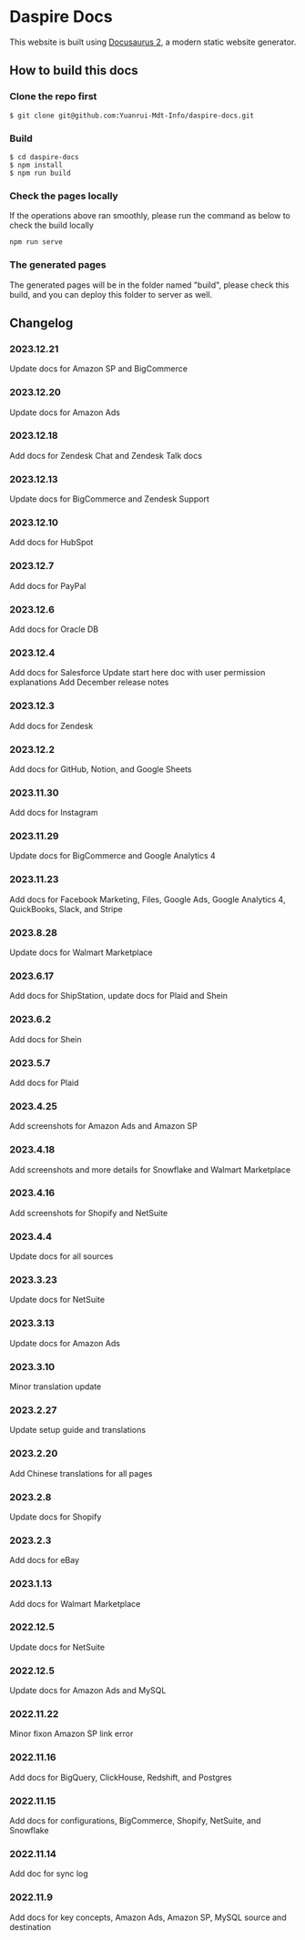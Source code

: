 # Daspire Docs

This website is built using [Docusaurus 2](https://docusaurus.io/), a modern static website generator.

## How to build this docs

### Clone the repo first
```
$ git clone git@github.com:Yuanrui-Mdt-Info/daspire-docs.git
```

### Build

```
$ cd daspire-docs
$ npm install
$ npm run build
```

### Check the pages locally
If the operations above ran smoothly, please run the command as below to check the build locally
```
npm run serve
```

### The generated pages
The generated pages will be in the folder named "build", please check this build, and you can deploy this folder to server as well.

## Changelog

### 2023.12.21
Update docs for Amazon SP and BigCommerce
### 2023.12.20
Update docs for Amazon Ads
### 2023.12.18
Add docs for Zendesk Chat and Zendesk Talk docs
### 2023.12.13
Update docs for BigCommerce and Zendesk Support
### 2023.12.10
Add docs for HubSpot
### 2023.12.7
Add docs for PayPal
### 2023.12.6
Add docs for Oracle DB
### 2023.12.4
Add docs for Salesforce
Update start here doc with user permission explanations
Add December release notes
### 2023.12.3
Add docs for Zendesk
### 2023.12.2
Add docs for GitHub, Notion, and Google Sheets
### 2023.11.30
Add docs for Instagram
### 2023.11.29
Update docs for BigCommerce and Google Analytics 4
### 2023.11.23
Add docs for Facebook Marketing, Files, Google Ads, Google Analytics 4, QuickBooks, Slack, and Stripe
### 2023.8.28
Update docs for Walmart Marketplace
### 2023.6.17
Add docs for ShipStation, update docs for Plaid and Shein
### 2023.6.2
Add docs for Shein
### 2023.5.7
Add docs for Plaid
### 2023.4.25
Add screenshots for Amazon Ads and Amazon SP
### 2023.4.18
Add screenshots and more details for Snowflake and Walmart Marketplace
### 2023.4.16
Add screenshots for Shopify and NetSuite
### 2023.4.4
Update docs for all sources
### 2023.3.23
Update docs for NetSuite
### 2023.3.13
Update docs for Amazon Ads
### 2023.3.10
Minor translation update
### 2023.2.27
Update setup guide and translations
### 2023.2.20
Add Chinese translations for all pages
### 2023.2.8
Update docs for Shopify
### 2023.2.3
Add docs for eBay
### 2023.1.13
Add docs for Walmart Marketplace
### 2022.12.5
Update docs for NetSuite
### 2022.12.5
Update docs for Amazon Ads and MySQL
### 2022.11.22
Minor fixon Amazon SP link error
### 2022.11.16
Add docs for BigQuery, ClickHouse, Redshift, and Postgres
### 2022.11.15
Add docs for configurations, BigCommerce, Shopify, NetSuite, and Snowflake
### 2022.11.14
Add doc for sync log
### 2022.11.9
Add docs for key concepts, Amazon Ads, Amazon SP, MySQL source and destination
